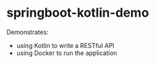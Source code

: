 # springboot-kotlin-demo

Demonstrates:
- using Kotlin to write a RESTful API
- using Docker to run the application